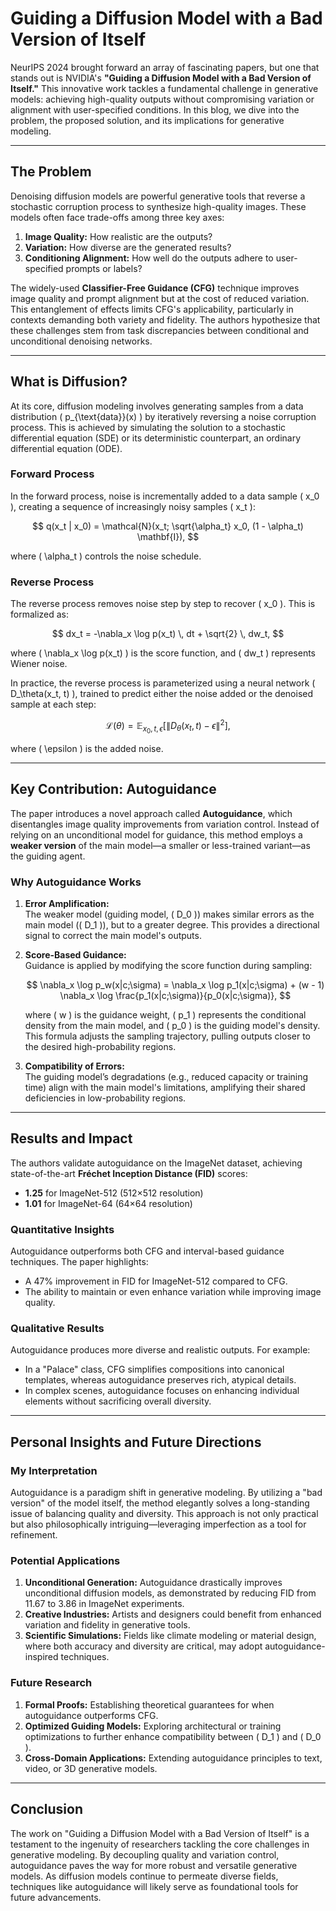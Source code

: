 # Guiding a Diffusion Model with a Bad Version of Itself

NeurIPS 2024 brought forward an array of fascinating papers, but one that stands out is NVIDIA's **"Guiding a Diffusion Model with a Bad Version of Itself."** This innovative work tackles a fundamental challenge in generative models: achieving high-quality outputs without compromising variation or alignment with user-specified conditions. In this blog, we dive into the problem, the proposed solution, and its implications for generative modeling.

---

## The Problem

Denoising diffusion models are powerful generative tools that reverse a stochastic corruption process to synthesize high-quality images. These models often face trade-offs among three key axes:

1. **Image Quality:** How realistic are the outputs?  
2. **Variation:** How diverse are the generated results?  
3. **Conditioning Alignment:** How well do the outputs adhere to user-specified prompts or labels?  

The widely-used **Classifier-Free Guidance (CFG)** technique improves image quality and prompt alignment but at the cost of reduced variation. This entanglement of effects limits CFG's applicability, particularly in contexts demanding both variety and fidelity. The authors hypothesize that these challenges stem from task discrepancies between conditional and unconditional denoising networks.

---

## What is Diffusion?

At its core, diffusion modeling involves generating samples from a data distribution \( p_{\text{data}}(x) \) by iteratively reversing a noise corruption process. This is achieved by simulating the solution to a stochastic differential equation (SDE) or its deterministic counterpart, an ordinary differential equation (ODE).

### Forward Process

In the forward process, noise is incrementally added to a data sample \( x_0 \), creating a sequence of increasingly noisy samples \( x_t \):

$$
q(x_t | x_0) = \mathcal{N}(x_t; \sqrt{\alpha_t} x_0, (1 - \alpha_t) \mathbf{I}),
$$

where \( \alpha_t \) controls the noise schedule.

### Reverse Process

The reverse process removes noise step by step to recover \( x_0 \). This is formalized as:

$$
dx_t = -\nabla_x \log p(x_t) \, dt + \sqrt{2} \, dw_t,
$$

where \( \nabla_x \log p(x_t) \) is the score function, and \( dw_t \) represents Wiener noise.

In practice, the reverse process is parameterized using a neural network \( D_\theta(x_t, t) \), trained to predict either the noise added or the denoised sample at each step:

$$
\mathcal{L}(\theta) = \mathbb{E}_{x_0, t, \epsilon} \left[ \| D_\theta(x_t, t) - \epsilon \|^2 \right],
$$

where \( \epsilon \) is the added noise.

---

## Key Contribution: Autoguidance

The paper introduces a novel approach called **Autoguidance**, which disentangles image quality improvements from variation control. Instead of relying on an unconditional model for guidance, this method employs a **weaker version** of the main model—a smaller or less-trained variant—as the guiding agent.

### Why Autoguidance Works

1. **Error Amplification:**  
   The weaker model (guiding model, \( D_0 \)) makes similar errors as the main model (\( D_1 \)), but to a greater degree. This provides a directional signal to correct the main model's outputs.

2. **Score-Based Guidance:**  
   Guidance is applied by modifying the score function during sampling:

   $$
   \nabla_x \log p_w(x|c;\sigma) = \nabla_x \log p_1(x|c;\sigma) + (w - 1) \nabla_x \log \frac{p_1(x|c;\sigma)}{p_0(x|c;\sigma)},
   $$

   where \( w \) is the guidance weight, \( p_1 \) represents the conditional density from the main model, and \( p_0 \) is the guiding model's density. This formula adjusts the sampling trajectory, pulling outputs closer to the desired high-probability regions.

3. **Compatibility of Errors:**  
   The guiding model’s degradations (e.g., reduced capacity or training time) align with the main model's limitations, amplifying their shared deficiencies in low-probability regions.

---

## Results and Impact

The authors validate autoguidance on the ImageNet dataset, achieving state-of-the-art **Fréchet Inception Distance (FID)** scores:

- **1.25** for ImageNet-512 (512×512 resolution)  
- **1.01** for ImageNet-64 (64×64 resolution)  

### Quantitative Insights

Autoguidance outperforms both CFG and interval-based guidance techniques. The paper highlights:

- A 47% improvement in FID for ImageNet-512 compared to CFG.  
- The ability to maintain or even enhance variation while improving image quality.  

### Qualitative Results

Autoguidance produces more diverse and realistic outputs. For example:

- In a "Palace" class, CFG simplifies compositions into canonical templates, whereas autoguidance preserves rich, atypical details.  
- In complex scenes, autoguidance focuses on enhancing individual elements without sacrificing overall diversity.  

---

## Personal Insights and Future Directions

### My Interpretation

Autoguidance is a paradigm shift in generative modeling. By utilizing a "bad version" of the model itself, the method elegantly solves a long-standing issue of balancing quality and diversity. This approach is not only practical but also philosophically intriguing—leveraging imperfection as a tool for refinement.

### Potential Applications

1. **Unconditional Generation:** Autoguidance drastically improves unconditional diffusion models, as demonstrated by reducing FID from 11.67 to 3.86 in ImageNet experiments.  
2. **Creative Industries:** Artists and designers could benefit from enhanced variation and fidelity in generative tools.  
3. **Scientific Simulations:** Fields like climate modeling or material design, where both accuracy and diversity are critical, may adopt autoguidance-inspired techniques.  

### Future Research

1. **Formal Proofs:** Establishing theoretical guarantees for when autoguidance outperforms CFG.  
2. **Optimized Guiding Models:** Exploring architectural or training optimizations to further enhance compatibility between \( D_1 \) and \( D_0 \).  
3. **Cross-Domain Applications:** Extending autoguidance principles to text, video, or 3D generative models.  

---

## Conclusion

The work on "Guiding a Diffusion Model with a Bad Version of Itself" is a testament to the ingenuity of researchers tackling the core challenges in generative modeling. By decoupling quality and variation control, autoguidance paves the way for more robust and versatile generative models. As diffusion models continue to permeate diverse fields, techniques like autoguidance will likely serve as foundational tools for future advancements.
